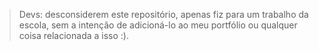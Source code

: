 > Devs: desconsiderem este repositório, apenas fiz para um trabalho da escola, sem a intenção de adicioná-lo ao meu portfólio ou qualquer coisa relacionada a isso :).
